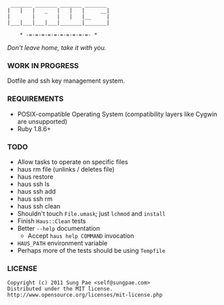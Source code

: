 
     _______ _______ _______ _______
    |   |   |   _   |   |   |     __|
    |       |       |   |   |__     |
    |___|___|___|___|_______|_______|

        * -=-=-=-=-=-=-=-=-=-=- *


_Don't leave home, take it with you._


### WORK IN PROGRESS ###

Dotfile and ssh key management system.


### REQUIREMENTS ###

 - POSIX-compatible Operating System
   (compatibility layers like Cygwin are unsupported)
 - Ruby 1.8.6+


### TODO ###

 - Allow tasks to operate on specific files
 - haus rm file (unlinks / deletes file)
 - haus restore
 - haus ssh ls
 - haus ssh add
 - haus ssh rm
 - haus ssh clean
 - Shouldn't touch `File.umask`; just `lchmod` and `install`
 - Finish `Haus::Clean` tests
 - Better `--help` documentation
    - Accept `haus help COMMAND` invocation
 - `HAUS_PATH` environment variable
 - Perhaps more of the tests should be using `Tempfile`


### LICENSE ###

    Copyright (c) 2011 Sung Pae <self@sungpae.com>
    Distributed under the MIT license.
    http://www.opensource.org/licenses/mit-license.php
